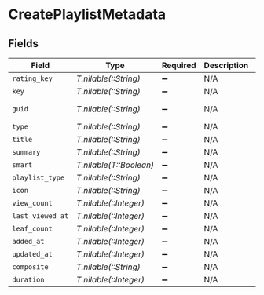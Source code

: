 # CreatePlaylistMetadata


## Fields

| Field                                                          | Type                                                           | Required                                                       | Description                                                    | Example                                                        |
| -------------------------------------------------------------- | -------------------------------------------------------------- | -------------------------------------------------------------- | -------------------------------------------------------------- | -------------------------------------------------------------- |
| `rating_key`                                                   | *T.nilable(::String)*                                          | :heavy_minus_sign:                                             | N/A                                                            | 96                                                             |
| `key`                                                          | *T.nilable(::String)*                                          | :heavy_minus_sign:                                             | N/A                                                            | /playlists/96/items                                            |
| `guid`                                                         | *T.nilable(::String)*                                          | :heavy_minus_sign:                                             | N/A                                                            | com.plexapp.agents.none://a2f92937-1408-40e2-b022-63a8a9377e55 |
| `type`                                                         | *T.nilable(::String)*                                          | :heavy_minus_sign:                                             | N/A                                                            | playlist                                                       |
| `title`                                                        | *T.nilable(::String)*                                          | :heavy_minus_sign:                                             | N/A                                                            | A Great Playlist                                               |
| `summary`                                                      | *T.nilable(::String)*                                          | :heavy_minus_sign:                                             | N/A                                                            | What a great playlist                                          |
| `smart`                                                        | *T.nilable(T::Boolean)*                                        | :heavy_minus_sign:                                             | N/A                                                            | false                                                          |
| `playlist_type`                                                | *T.nilable(::String)*                                          | :heavy_minus_sign:                                             | N/A                                                            | video                                                          |
| `icon`                                                         | *T.nilable(::String)*                                          | :heavy_minus_sign:                                             | N/A                                                            | playlist://image.smart                                         |
| `view_count`                                                   | *T.nilable(::Integer)*                                         | :heavy_minus_sign:                                             | N/A                                                            | 1                                                              |
| `last_viewed_at`                                               | *T.nilable(::Integer)*                                         | :heavy_minus_sign:                                             | N/A                                                            | 1705719589                                                     |
| `leaf_count`                                                   | *T.nilable(::Integer)*                                         | :heavy_minus_sign:                                             | N/A                                                            | 1                                                              |
| `added_at`                                                     | *T.nilable(::Integer)*                                         | :heavy_minus_sign:                                             | N/A                                                            | 1705719589                                                     |
| `updated_at`                                                   | *T.nilable(::Integer)*                                         | :heavy_minus_sign:                                             | N/A                                                            | 1705724593                                                     |
| `composite`                                                    | *T.nilable(::String)*                                          | :heavy_minus_sign:                                             | N/A                                                            | /playlists/96/composite/1705724593                             |
| `duration`                                                     | *T.nilable(::Integer)*                                         | :heavy_minus_sign:                                             | N/A                                                            | 141000                                                         |